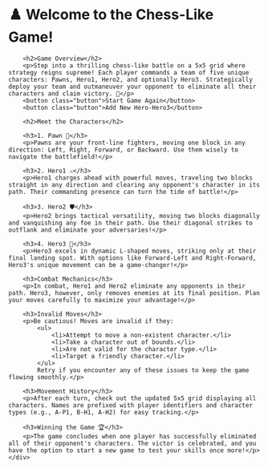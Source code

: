 <!DOCTYPE html>
<html lang="en">
<head>
    <meta charset="UTF-8">
    <meta name="viewport" content="width=device-width, initial-scale=1.0">
    <title>Chess-Like Game README</title>
    
</head>
<body>
    <div class="container">
        <h1>♟️ Welcome to the Chess-Like Game!</h1>

        <h2>Game Overview</h2>
        <p>Step into a thrilling chess-like battle on a 5x5 grid where strategy reigns supreme! Each player commands a team of five unique characters: Pawns, Hero1, Hero2, and optionally Hero3. Strategically deploy your team and outmaneuver your opponent to eliminate all their characters and claim victory. 🎯</p>
        <button class="button">Start Game Again</button>
        <button class="button">Add New Hero-Hero3</button>

        <h2>Meet the Characters</h2>

        <h3>1. Pawn 🏰</h3>
        <p>Pawns are your front-line fighters, moving one block in any direction: Left, Right, Forward, or Backward. Use them wisely to navigate the battlefield!</p>

        <h3>2. Hero1 ⚔️</h3>
        <p>Hero1 charges ahead with powerful moves, traveling two blocks straight in any direction and clearing any opponent's character in its path. Their commanding presence can turn the tide of battle!</p>

        <h3>3. Hero2 🛡️</h3>
        <p>Hero2 brings tactical versatility, moving two blocks diagonally and vanquishing any foe in their path. Use their diagonal strikes to outflank and eliminate your adversaries!</p>

        <h3>4. Hero3 🚀</h3>
        <p>Hero3 excels in dynamic L-shaped moves, striking only at their final landing spot. With options like Forward-Left and Right-Forward, Hero3's unique movement can be a game-changer!</p>

        <h3>Combat Mechanics</h3>
        <p>In combat, Hero1 and Hero2 eliminate any opponents in their path. Hero3, however, only removes enemies at its final position. Plan your moves carefully to maximize your advantage!</p>

        <h3>Invalid Moves</h3>
        <p>Be cautious! Moves are invalid if they:
            <ul>
                <li>Attempt to move a non-existent character.</li>
                <li>Take a character out of bounds.</li>
                <li>Are not valid for the character type.</li>
                <li>Target a friendly character.</li>
            </ul>
            Retry if you encounter any of these issues to keep the game flowing smoothly.</p>

        <h3>Movement History</h3>
        <p>After each turn, check out the updated 5x5 grid displaying all characters. Names are prefixed with player identifiers and character types (e.g., A-P1, B-H1, A-H2) for easy tracking.</p>

        <h3>Winning the Game 🏆</h3>
        <p>The game concludes when one player has successfully eliminated all of their opponent's characters. The victor is celebrated, and you have the option to start a new game to test your skills once more!</p>
    </div>
</body>
</html>

